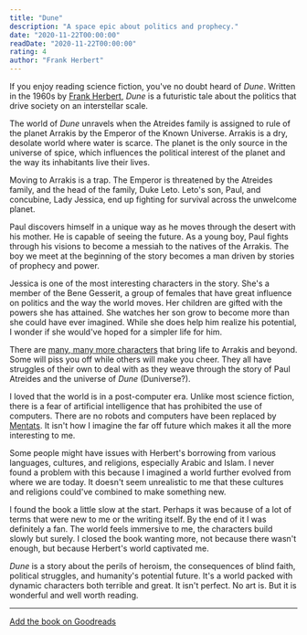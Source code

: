 ```yaml
---
title: "Dune"
description: "A space epic about politics and prophecy."
date: "2020-11-22T00:00:00"
readDate: "2020-11-22T00:00:00"
rating: 4
author: "Frank Herbert"
---
```


If you enjoy reading science fiction, you've no doubt heard of *Dune*. Written in the 1960s by [Frank Herbert](https://en.wikipedia.org/wiki/Frank_Herbert), *Dune* is a futuristic tale about the politics that drive society on an interstellar scale.

The world of *Dune* unravels when the Atreides family is assigned to rule of the planet Arrakis by the Emperor of the Known Universe. Arrakis is a dry, desolate world where water is scarce. The planet is the only source in the universe of spice, which influences the political interest of the planet and the way its inhabitants live their lives.

Moving to Arrakis is a trap. The Emperor is threatened by the Atreides family, and the head of the family, Duke Leto. Leto's son, Paul, and concubine, Lady Jessica, end up fighting for survival across the unwelcome planet.

Paul discovers himself in a unique way as he moves through the desert with his mother. He is capable of seeing the future. As a young boy, Paul fights through his visions to become a messiah to the natives of the Arrakis. The boy we meet at the beginning of the story becomes a man driven by stories of prophecy and power.

Jessica is one of the most interesting characters in the story. She's a member of the Bene Gesserit, a group of females that have great influence on politics and the way the world moves. Her children are gifted with the powers she has attained. She watches her son grow to become more than she could have ever imagined. While she does help him realize his potential, I wonder if she would've hoped for a simpler life for him.

There are [many, many more characters](https://en.wikipedia.org/wiki/List_of_Dune_characters) that bring life to Arrakis and beyond. Some will piss you off while others will make you cheer. They all have struggles of their own to deal with as they weave through the story of Paul Atreides and the universe of *Dune* (Duniverse?).

I loved that the world is in a post-computer era. Unlike most science fiction, there is a fear of artificial intelligence that has prohibited the use of computers. There are no robots and computers have been replaced by [Mentats](https://en.wikipedia.org/wiki/Organizations_of_the_Dune_universe#Mentats). It isn't how I imagine the far off future which makes it all the more interesting to me.

Some people might have issues with Herbert's borrowing from various languages, cultures, and religions, especially Arabic and Islam. I never found a problem with this because I imagined a world further evolved from where we are today. It doesn't seem unrealistic to me that these cultures and religions could've combined to make something new.

I found the book a little slow at the start. Perhaps it was because of a lot of terms that were new to me or the writing itself. By the end of it I was definitely a fan. The world feels immersive to me, the characters build slowly but surely. I closed the book wanting more, not because there wasn't enough, but because Herbert's world captivated me.

*Dune* is a story about the perils of heroism, the consequences of blind faith, political struggles, and humanity's potential future. It's a world packed with dynamic characters both terrible and great. It isn't perfect. No art is. But it is wonderful and well worth reading.

---

[Add the book on Goodreads](https://www.goodreads.com/book/show/44767458-dune)
